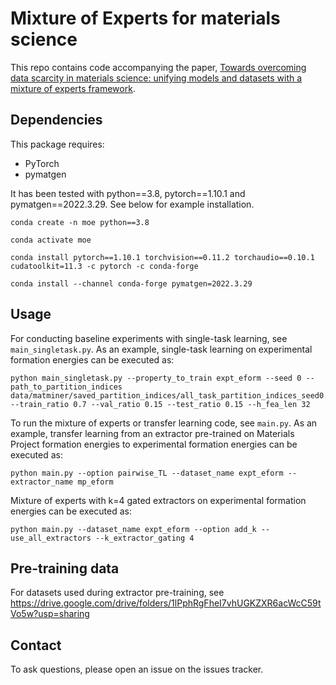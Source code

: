 # Mixture of Experts for materials science

This repo contains code accompanying the paper, [Towards overcoming data 
scarcity in materials science: unifying models and datasets with a mixture of experts framework](https://www.nature.com/articles/s41524-022-00929-x).

## Dependencies

This package requires:
- PyTorch
- pymatgen

It has been tested with python==3.8, pytorch==1.10.1 and pymatgen==2022.3.29. See
below for example installation.

```
conda create -n moe python==3.8

conda activate moe

conda install pytorch==1.10.1 torchvision==0.11.2 torchaudio==0.10.1 cudatoolkit=11.3 -c pytorch -c conda-forge

conda install --channel conda-forge pymatgen=2022.3.29
```

## Usage
For conducting baseline experiments with single-task learning, see 
`main_singletask.py`. As an example, single-task learning on experimental 
formation energies can be executed as:

```
python main_singletask.py --property_to_train expt_eform --seed 0 --path_to_partition_indices data/matminer/saved_partition_indices/all_task_partition_indices_seed0.pkl --train_ratio 0.7 --val_ratio 0.15 --test_ratio 0.15 --h_fea_len 32
```

To run the mixture of experts or transfer learning code, see `main.py`. As an 
example, transfer learning from an extractor pre-trained on Materials Project 
formation energies to experimental formation energies can be executed as:

```
python main.py --option pairwise_TL --dataset_name expt_eform --extractor_name mp_eform
```

Mixture of experts with k=4 gated extractors on experimental formation energies can 
be executed as:

```
python main.py --dataset_name expt_eform --option add_k --use_all_extractors --k_extractor_gating 4
```

## Pre-training data
For datasets used during extractor pre-training, see
https://drive.google.com/drive/folders/1lPphRgFheI7vhUGKZXR6acWcC59tVo5w?usp=sharing

## Contact
To ask questions, please open an issue on the issues tracker.
